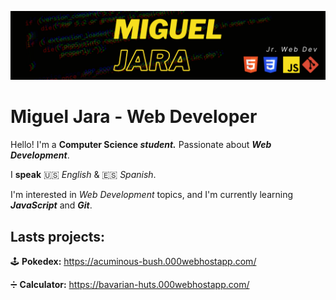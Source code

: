 ![Main Picture](https://github.com/Miguel-A-Jara/Miguel-A-Jara/blob/6c59b2def9450d8660b98f9c9da7044083f51179/Miguel%20Jara(1).png)
# Miguel Jara - Web Developer

Hello! I'm a **Computer Science _student._** Passionate about **_Web Development_**.

I **speak**  🇺🇸  _English_ &  🇪🇸  _Spanish_. 

I'm interested in _Web Development_ topics, and I'm currently learning **_JavaScript_** and **_Git_**.

## **Lasts projects:**

🕹️ **Pokedex:** https://acuminous-bush.000webhostapp.com/

➗ **Calculator:** https://bavarian-huts.000webhostapp.com/
